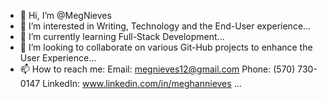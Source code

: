 - 👋 Hi, I’m @MegNieves 
- 👀 I’m interested in Writing, Technology and the End-User experience...
- 🌱 I’m currently learning Full-Stack Development...
- 💞️ I’m looking to collaborate on various Git-Hub projects to enhance the User Experience...
- 📫 How to reach me: Email: megnieves12@gmail.com Phone: (570) 730-0147 LinkedIn: www.linkedin.com/in/meghannieves ...

<!---
MegNieves/MegNieves is a ✨ special ✨ repository because its `README.md` (this file) appears on your GitHub profile.
You can click the Preview link to take a look at your changes.
--->
